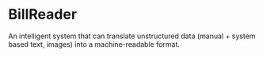# BillReader
An intelligent system that can translate unstructured data (manual + system based text, images) into a machine-readable format.
